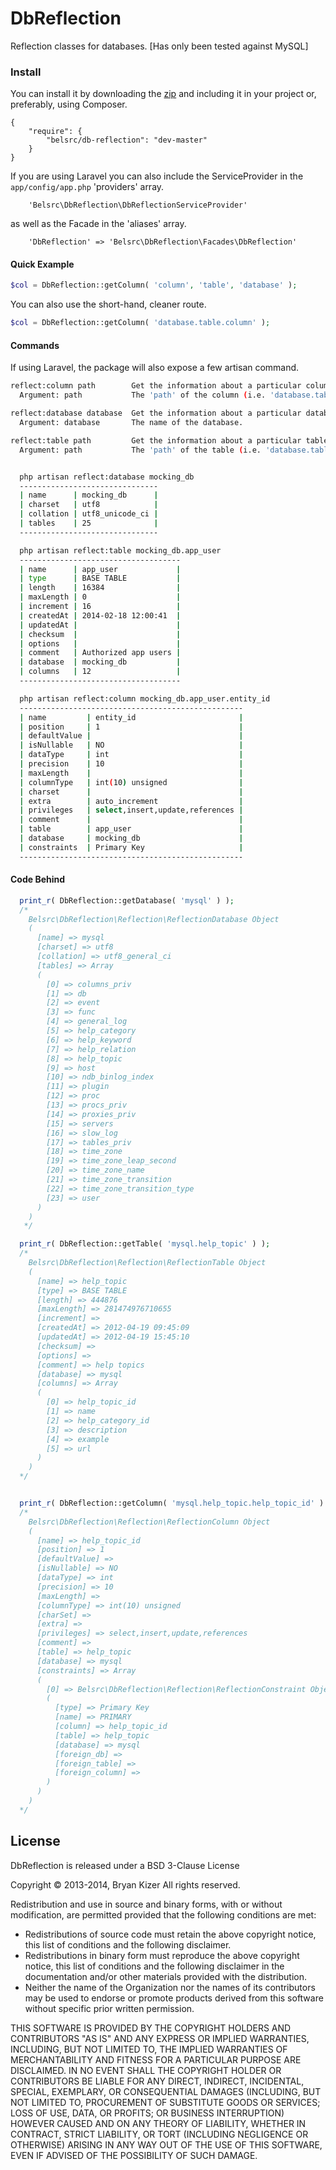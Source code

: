 # DbReflection
Reflection classes for databases. [Has only been tested against MySQL]

### Install
You can install it by downloading the [zip](https://github.com/belsrc/db-reflection/archive/master.zip) and including it in your project or, preferably, using Composer.
```
{
    "require": {
        "belsrc/db-reflection": "dev-master"
    }
}
```
If you are using Laravel you can also include the ServiceProvider in the ```app/config/app.php``` 'providers' array.
```
    'Belsrc\DbReflection\DbReflectionServiceProvider'
```
as well as the Facade in the 'aliases' array.
```
    'DbReflection' => 'Belsrc\DbReflection\Facades\DbReflection'
```

#### Quick Example
```php
$col = DbReflection::getColumn( 'column', 'table', 'database' );
```
You can also use the short-hand, cleaner route.
```php
$col = DbReflection::getColumn( 'database.table.column' );
```

#### Commands
If using Laravel, the package will also expose a few artisan command.
```bash
reflect:column path        Get the information about a particular column.
  Argument: path           The 'path' of the column (i.e. 'database.table.column')

reflect:database database  Get the information about a particular database.
  Argument: database       The name of the database.

reflect:table path         Get the information about a particular table.
  Argument: path           The 'path' of the table (i.e. 'database.table.column')


  php artisan reflect:database mocking_db
  -------------------------------
  | name      | mocking_db      |
  | charset   | utf8            |
  | collation | utf8_unicode_ci |
  | tables    | 25              |
  -------------------------------

  php artisan reflect:table mocking_db.app_user
  ------------------------------------
  | name      | app_user             |
  | type      | BASE TABLE           |
  | length    | 16384                |
  | maxLength | 0                    |
  | increment | 16                   |
  | createdAt | 2014-02-18 12:00:41  |
  | updatedAt |                      |
  | checksum  |                      |
  | options   |                      |
  | comment   | Authorized app users |
  | database  | mocking_db           |
  | columns   | 12                   |
  ------------------------------------

  php artisan reflect:column mocking_db.app_user.entity_id
  --------------------------------------------------
  | name         | entity_id                       |
  | position     | 1                               |
  | defaultValue |                                 |
  | isNullable   | NO                              |
  | dataType     | int                             |
  | precision    | 10                              |
  | maxLength    |                                 |
  | columnType   | int(10) unsigned                |
  | charset      |                                 |
  | extra        | auto_increment                  |
  | privileges   | select,insert,update,references |
  | comment      |                                 |
  | table        | app_user                        |
  | database     | mocking_db                      |
  | constraints  | Primary Key                     |
  --------------------------------------------------

```

#### Code Behind
```php
  print_r( DbReflection::getDatabase( 'mysql' ) );
  /*
    Belsrc\DbReflection\Reflection\ReflectionDatabase Object
    (
      [name] => mysql
      [charset] => utf8
      [collation] => utf8_general_ci
      [tables] => Array
      (
        [0] => columns_priv
        [1] => db
        [2] => event
        [3] => func
        [4] => general_log
        [5] => help_category
        [6] => help_keyword
        [7] => help_relation
        [8] => help_topic
        [9] => host
        [10] => ndb_binlog_index
        [11] => plugin
        [12] => proc
        [13] => procs_priv
        [14] => proxies_priv
        [15] => servers
        [16] => slow_log
        [17] => tables_priv
        [18] => time_zone
        [19] => time_zone_leap_second
        [20] => time_zone_name
        [21] => time_zone_transition
        [22] => time_zone_transition_type
        [23] => user
      )
    )
   */

  print_r( DbReflection::getTable( 'mysql.help_topic' ) );
  /*
    Belsrc\DbReflection\Reflection\ReflectionTable Object
    (
      [name] => help_topic
      [type] => BASE TABLE
      [length] => 444876
      [maxLength] => 281474976710655
      [increment] =>
      [createdAt] => 2012-04-19 09:45:09
      [updatedAt] => 2012-04-19 15:45:10
      [checksum] =>
      [options] =>
      [comment] => help topics
      [database] => mysql
      [columns] => Array
      (
        [0] => help_topic_id
        [1] => name
        [2] => help_category_id
        [3] => description
        [4] => example
        [5] => url
      )
    )
  */


  print_r( DbReflection::getColumn( 'mysql.help_topic.help_topic_id' ) );
  /*
    Belsrc\DbReflection\Reflection\ReflectionColumn Object
    (
      [name] => help_topic_id
      [position] => 1
      [defaultValue] =>
      [isNullable] => NO
      [dataType] => int
      [precision] => 10
      [maxLength] =>
      [columnType] => int(10) unsigned
      [charSet] =>
      [extra] =>
      [privileges] => select,insert,update,references
      [comment] =>
      [table] => help_topic
      [database] => mysql
      [constraints] => Array
      (
        [0] => Belsrc\DbReflection\Reflection\ReflectionConstraint Object
        (
          [type] => Primary Key
          [name] => PRIMARY
          [column] => help_topic_id
          [table] => help_topic
          [database] => mysql
          [foreign_db] =>
          [foreign_table] =>
          [foreign_column] =>
        )
      )
    )
  */


```

## License ##
DbReflection is released under a BSD 3-Clause License

Copyright &copy; 2013-2014, Bryan Kizer
All rights reserved.

Redistribution and use in source and binary forms, with or without
modification, are permitted provided that the following conditions are
met:

* Redistributions of source code must retain the above copyright notice,
  this list of conditions and the following disclaimer.
* Redistributions in binary form must reproduce the above copyright notice,
  this list of conditions and the following disclaimer in the documentation
  and/or other materials provided with the distribution.
* Neither the name of the Organization nor the names of its contributors
  may be used to endorse or promote products derived from this software
  without specific prior written permission.

THIS SOFTWARE IS PROVIDED BY THE COPYRIGHT HOLDERS AND CONTRIBUTORS "AS
IS" AND ANY EXPRESS OR IMPLIED WARRANTIES, INCLUDING, BUT NOT LIMITED
TO, THE IMPLIED WARRANTIES OF MERCHANTABILITY AND FITNESS FOR A
PARTICULAR PURPOSE ARE DISCLAIMED. IN NO EVENT SHALL THE COPYRIGHT
HOLDER OR CONTRIBUTORS BE LIABLE FOR ANY DIRECT, INDIRECT, INCIDENTAL,
SPECIAL, EXEMPLARY, OR CONSEQUENTIAL DAMAGES (INCLUDING, BUT NOT LIMITED
TO, PROCUREMENT OF SUBSTITUTE GOODS OR SERVICES; LOSS OF USE, DATA, OR
PROFITS; OR BUSINESS INTERRUPTION) HOWEVER CAUSED AND ON ANY THEORY OF
LIABILITY, WHETHER IN CONTRACT, STRICT LIABILITY, OR TORT (INCLUDING
NEGLIGENCE OR OTHERWISE) ARISING IN ANY WAY OUT OF THE USE OF THIS
SOFTWARE, EVEN IF ADVISED OF THE POSSIBILITY OF SUCH DAMAGE.
